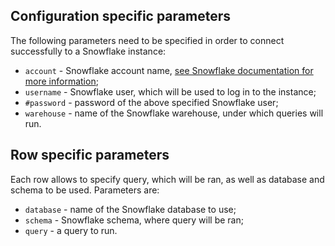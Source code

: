 ## Configuration specific parameters

The following parameters need to be specified in order to connect successfully to a Snowflake instance:

- `account` - Snowflake account name, [see Snowflake documentation for more information](https://docs.snowflake.com/en/user-guide/connecting.html#your-snowflake-account-name);
- `username` - Snowflake user, which will be used to log in to the instance;
- `#password` - password of the above specified Snowflake user;
- `warehouse` - name of the Snowflake warehouse, under which queries will run.

## Row specific parameters

Each row allows to specify query, which will be ran, as well as database and schema to be used. Parameters are:

- `database` - name of the Snowflake database to use;
- `schema` - Snowflake schema, where query will be ran;
- `query` - a query to run.
